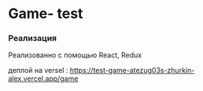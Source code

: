 # Game- test


### Реализация

Реализованно  с помощью  React, Redux

деплой на versel : https://test-game-atezug03s-zhurkin-alex.vercel.app/game

